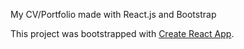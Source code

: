 My CV/Portfolio made with React.js and Bootstrap

This project was bootstrapped with [Create React App](https://github.com/facebook/create-react-app).